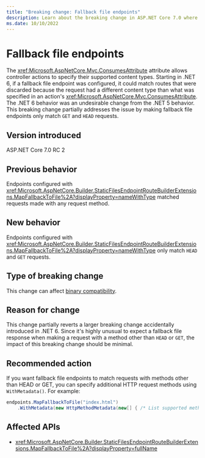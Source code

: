 ```yaml
---
title: "Breaking change: Fallback file endpoints"
description: Learn about the breaking change in ASP.NET Core 7.0 where endpoints configured with 'MapFallbackToFile()' now only match 'HEAD' and 'GET' requests.
ms.date: 10/10/2022
---
```

# Fallback file endpoints

The <xref:Microsoft.AspNetCore.Mvc.ConsumesAttribute> attribute allows controller actions to specify their supported content types. Starting in .NET 6, if a fallback file endpoint was configured, it could match routes that were discarded because the request had a different content type than what was specified in an action's <xref:Microsoft.AspNetCore.Mvc.ConsumesAttribute>. The .NET 6 behavior was an undesirable change from the .NET 5 behavior. This breaking change partially addresses the issue by making fallback file endpoints only match `GET` and `HEAD` requests.

## Version introduced

ASP.NET Core 7.0 RC 2

## Previous behavior

Endpoints configured with <xref:Microsoft.AspNetCore.Builder.StaticFilesEndpointRouteBuilderExtensions.MapFallbackToFile%2A?displayProperty=nameWithType> matched requests made with any request method.

## New behavior

Endpoints configured with <xref:Microsoft.AspNetCore.Builder.StaticFilesEndpointRouteBuilderExtensions.MapFallbackToFile%2A?displayProperty=nameWithType> only match `HEAD` and `GET` requests.

## Type of breaking change

This change can affect [binary compatibility](../../categories.md#binary-compatibility).

## Reason for change

This change partially reverts a larger breaking change accidentally introduced in .NET 6. Since it's highly unusual to expect a fallback file response when making a request with a method other than `HEAD` or `GET`, the impact of this breaking change should be minimal.

## Recommended action

If you want fallback file endpoints to match requests with methods other than HEAD or GET, you can specify additional HTTP request methods using `WithMetadata()`. For example:

```csharp
endpoints.MapFallbackToFile("index.html")
    .WithMetadata(new HttpMethodMetadata(new[] { /* List supported methods here */ }));
```

## Affected APIs

- <xref:Microsoft.AspNetCore.Builder.StaticFilesEndpointRouteBuilderExtensions.MapFallbackToFile%2A?displayProperty=fullName>
